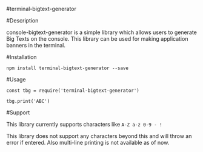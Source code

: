 #terminal-bigtext-generator

#Description

console-bigtext-generator is a simple library which allows users to generate Big Texts on the console. This library can be used for making application banners in the terminal.

#Installation
```
npm install terminal-bigtext-generator --save
```

#Usage
```
const tbg = require('terminal-bigtext-generator')

tbg.print('ABC')
```

#Support

This library currently supports characters like ```A-Z a-z 0-9 - !```

This library does not support any characters beyond this and will throw an error if entered. Also multi-line printing is not available as of now.
